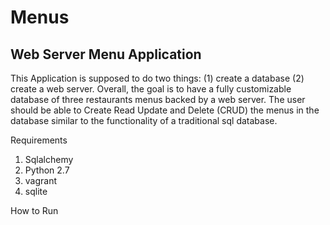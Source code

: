 # Menus
## Web Server Menu Application
This Application is supposed to do two things: (1) create a database (2) create a web server. Overall, the goal is to have a fully customizable database of three restaurants menus backed by a web server. The user should be able to Create Read Update and Delete (CRUD) the menus in the database similar to the functionality of a traditional sql database.

Requirements
1. Sqlalchemy
2. Python 2.7
3. vagrant
4. sqlite

How to Run
